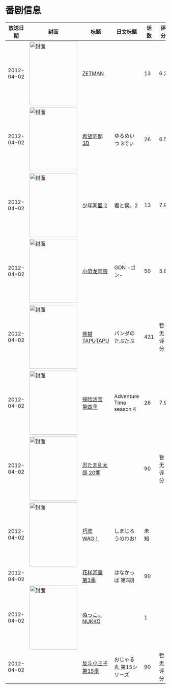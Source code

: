 # 番剧信息

|放送日期|封面|标题|日文标题|话数|评分|评分人数|
|---|---|---|---|---|---|---|
|2012-04-02|<img src="//lain.bgm.tv/pic/cover/c/f3/e9/24738_81FPa.jpg" alt="封面" style="width:150px;height:200px;object-fit:cover;">|[ZETMAN](https://bangumi.tv/subject/24738)||13|6.2|973人评分|
|2012-04-02|<img src="//lain.bgm.tv/pic/cover/c/55/2f/26987_4v0yl.jpg" alt="封面" style="width:150px;height:200px;object-fit:cover;">|[希望宅邸 3D](https://bangumi.tv/subject/26987)|ゆるめいつ 3でぃ|26|6.5|359人评分|
|2012-04-02|<img src="//lain.bgm.tv/pic/cover/c/be/0b/29421_5R1KO.jpg" alt="封面" style="width:150px;height:200px;object-fit:cover;">|[少年同盟 2](https://bangumi.tv/subject/29421)|君と僕。2|13|7.9|2032人评分|
|2012-04-02|<img src="//lain.bgm.tv/pic/cover/c/ae/5e/36131_Sgw9w.jpg" alt="封面" style="width:150px;height:200px;object-fit:cover;">|[小恐龙阿贡](https://bangumi.tv/subject/36131)|GON -ゴン-|50|5.8|24人评分|
|2012-04-02|<img src="//lain.bgm.tv/pic/cover/c/08/8f/37345_NAx3y.jpg" alt="封面" style="width:150px;height:200px;object-fit:cover;">|[熊猫TAPUTAPU](https://bangumi.tv/subject/37345)|パンダのたぷたぷ|431|暂无评分|少于10人评分|
|2012-04-02|<img src="//lain.bgm.tv/pic/cover/c/c0/27/106656_7BDV4.jpg" alt="封面" style="width:150px;height:200px;object-fit:cover;">|[探险活宝 第四季](https://bangumi.tv/subject/106656)|Adventure Time season 4|26|7.9|157人评分|
|2012-04-02|<img src="//lain.bgm.tv/pic/cover/c/23/ef/161698_6l06A.jpg" alt="封面" style="width:150px;height:200px;object-fit:cover;">|[忍たま乱太郎 20期](https://bangumi.tv/subject/161698)||90|暂无评分|少于10人评分|
|2012-04-02|<img src="//lain.bgm.tv/pic/cover/c/6d/d0/212153_ah58m.jpg" alt="封面" style="width:150px;height:200px;object-fit:cover;">|[巧虎 WAO！](https://bangumi.tv/subject/212153)|しまじろうのわお!|未知|||
|2012-04-02||[花样河童 第3季](https://bangumi.tv/subject/302439)|はなかっぱ 第3期|90|||
|2012-04-02|<img src="//lain.bgm.tv/pic/cover/c/9b/44/378682_33ZY3.jpg" alt="封面" style="width:150px;height:200px;object-fit:cover;">|[ぬっこ。NUKKO](https://bangumi.tv/subject/378682)||1|||
|2012-04-02||[反斗小王子 第15季](https://bangumi.tv/subject/416205)|おじゃる丸 第15シリーズ|90|暂无评分|少于10人评分|
